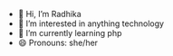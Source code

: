 - 👋 Hi, I’m Radhika
- 👀 I’m interested in anything technology
- 🌱 I’m currently learning php
- 😄 Pronouns: she/her

<!---
porce-lia/porce-lia is a ✨ special ✨ repository because its `README.md` (this file) appears on your GitHub profile.
You can click the Preview link to take a look at your changes.
--->
